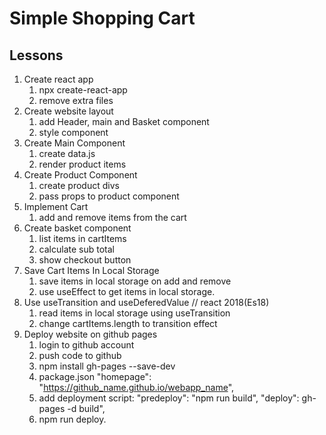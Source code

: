 # Simple Shopping Cart

## Lessons

1. Create react app
    1. npx create-react-app
    2. remove extra files
2.  Create website layout
    1. add Header, main and Basket component
    2. style component  
3.  Create Main Component
    1. create data.js
    2. render product items 
4.  Create Product Component
    1. create product divs
    2. pass props to product component  
5. Implement Cart
    1. add and remove items from the cart   
6. Create basket component
    1. list items in cartItems
    2. calculate sub total
    3. show checkout button 
7. Save Cart Items In Local Storage
    1. save items in local storage on add and remove
    2. use useEffect to get items in local storage.   
8. Use useTransition and useDeferedValue // react 2018(Es18)
    1. read items in local storage using useTransition
    2. change cartItems.length to transition effect
9. Deploy website on github pages
    1. login to github account
    2. push code to github
    3. npm install gh-pages --save-dev
    4. package.json "homepage": "https://github_name.github.io/webapp_name",
    5. add deployment script: "predeploy": "npm run build", "deploy": gh-pages -d build",
    6. npm run deploy.